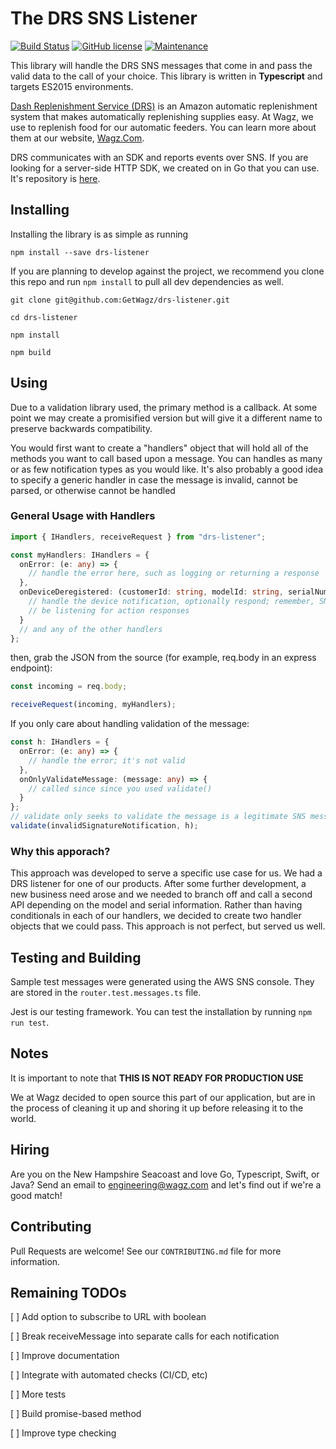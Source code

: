 # The DRS SNS Listener
[![Build Status](https://travis-ci.org/GetWagz/drs-listener.svg?branch=develop)](https://travis-ci.org/GetWagz/drs-listener)
[![GitHub license](https://img.shields.io/github/license/Naereen/StrapDown.js.svg)](https://github.com/GetWagz/drs-listener/blob/master/LICENSE)
[![Maintenance](https://img.shields.io/maintenance/no/2020)](https://GitHub.com/Naereen/StrapDown.js/graphs/commit-activity)

This library will handle the DRS SNS messages that come in and pass the valid data to the call of your choice. This library is written in **Typescript** and targets ES2015 environments.

[Dash Replenishment Service (DRS)](https://developer.amazon.com/dash-replenishment-service) is an Amazon automatic replenishment system that makes automatically replenishing supplies easy. At Wagz, we use to replenish food for our automatic feeders. You can learn more about them at our website, [Wagz.Com](https://www.wagz.com).

DRS communicates with an SDK and reports events over SNS. If you are looking for a server-side HTTP SDK, we created on in Go that you can use. It's repository is [here](https://github.com/GetWagz/drs-sdk).

## Installing

Installing the library is as simple as running

`npm install --save drs-listener`

If you are planning to develop against the project, we recommend you clone this repo and run `npm install` to pull all dev dependencies as well.

`git clone git@github.com:GetWagz/drs-listener.git`

`cd drs-listener`

`npm install`

`npm build`

## Using

Due to a validation library used, the primary method is a callback. At some point we may create a promisified version but will give it a different name to preserve backwards compatibility.

You would first want to create a "handlers" object that will hold all of the methods you want to call based upon a message. You can handles as many or as few notification types as you would like. It's also probably a good idea to specify a generic handler in case the message is invalid, cannot be parsed, or otherwise cannot be handled

### General Usage with Handlers

```ts
import { IHandlers, receiveRequest } from "drs-listener";

const myHandlers: IHandlers = {
  onError: (e: any) => {
    // handle the error here, such as logging or returning a response
  },
  onDeviceDeregistered: (customerId: string, modelId: string, serialNumber: string, message: any) => {
    // handle the device notification, optionally respond; remember, SNS is asynchronous and they will not
    // be listening for action responses
  }
  // and any of the other handlers
};
```

then, grab the JSON from the source (for example, req.body in an express endpoint):

```ts
const incoming = req.body;

receiveRequest(incoming, myHandlers);

```

If you only care about handling validation of the message:

```ts
const h: IHandlers = {
  onError: (e: any) => {
    // handle the error; it's not valid
  },
  onOnlyValidateMessage: (message: any) => {
    // called since since you used validate()
  }
};
// validate only seeks to validate the message is a legitimate SNS message
validate(invalidSignatureNotification, h);
```


### Why this apporach?

This approach was developed to serve a specific use case for us. We had a DRS listener for one of our products. After some further development, a new business need arose and we needed to branch off and call a second API depending on the model and serial information. Rather than having conditionals in each of our handlers, we decided to create two handler objects that we could pass. This approach is not perfect, but served us well.

## Testing and Building

Sample test messages were generated using the AWS SNS console. They are stored in the `router.test.messages.ts` file.

Jest is our testing framework. You can test the installation by running `npm run test`.

## Notes

It is important to note that **THIS IS NOT READY FOR PRODUCTION USE**

We at Wagz decided to open source this part of our application, but are in the process of cleaning it up and shoring it up before releasing it to the world.

## Hiring

Are you on the New Hampshire Seacoast and love Go, Typescript, Swift, or Java? Send an email to engineering@wagz.com and let's find out if we're a good match!

## Contributing

Pull Requests are welcome! See our `CONTRIBUTING.md` file for more information.

## Remaining TODOs

[ ] Add option to subscribe to URL with boolean

[ ] Break receiveMessage into separate calls for each notification

[ ] Improve documentation

[ ] Integrate with automated checks (CI/CD, etc)

[ ] More tests

[ ] Build promise-based method

[ ] Improve type checking
